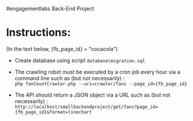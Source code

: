 #engagementlabs Back-End Project 

Instructions:
======================================

(In the text below, {fb_page_id} = "cocacola")
- Create database using script
`database\migration.sql`
- The crawling robot must be executed by a cron job every hour via a command line such as (but not necessarily) :  
`php fanCountCrawler.php --uri=crawler/fans --page_id={fb_page_id}`

- The API should return a JSON object via a URL such as (but not necessarily) :  
`http://localhost/smallbackendproject/get/fans?page_id={fb_page_id}&format=linechart `
